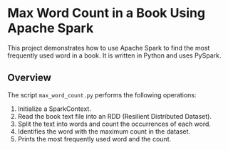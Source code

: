 # Max Word Count in a Book Using Apache Spark

This project demonstrates how to use Apache Spark to find the most frequently used word in a book. It is written in Python and uses PySpark.

## Overview

The script `max_word_count.py` performs the following operations:

1. Initialize a SparkContext.
2. Read the book text file into an RDD (Resilient Distributed Dataset).
3. Split the text into words and count the occurrences of each word.
4. Identifies the word with the maximum count in the dataset.
5. Prints the most frequently used word and the count.

